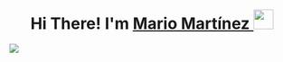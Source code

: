 <h1 align = "center"> <b> Hi There! I'm <a href="https://www.linkedin.com/in/mario-martínez-vitutia-21586527a">Mario Martínez </a> </b><img src="https://media.giphy.com/media/hvRJCLFzcasrR4ia7z/giphy.gif" width="35"></h1>
<img src="[https://giphy.com/embed/qgQUggAC3Pfv687qPC](https://media.giphy.com/media/qgQUggAC3Pfv687qPC/giphy.gif)https://media.giphy.com/media/qgQUggAC3Pfv687qPC/giphy.gif">

